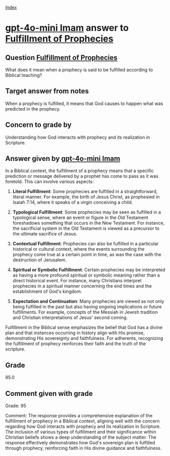 
[Index](../../index.md)
# [gpt-4o-mini Imam](../../answering_models/gpt-4o-mini_Imam.md) answer to [Fulfillment of Prophecies](../../questions/Fulfillment_of_Prophecies.md)

## Question [Fulfillment of Prophecies](../../questions/Fulfillment_of_Prophecies.md)
What does it mean when a prophecy is said to be fulfilled according to Biblical teaching?

## Target answer from notes
When a prophecy is fulfilled, it means that God causes to happen what was predicted in the prophecy.

## Concern to grade by
Understanding how God interacts with prophecy and its realization in Scripture.

## Answer given by [gpt-4o-mini Imam](../../answering_models/gpt-4o-mini_Imam.md)
In a Biblical context, the fulfillment of a prophecy means that a specific prediction or message delivered by a prophet has come to pass as it was foretold. This can involve various aspects:

1. **Literal Fulfillment**: Some prophecies are fulfilled in a straightforward, literal manner. For example, the birth of Jesus Christ, as prophesied in Isaiah 7:14, where it speaks of a virgin conceiving a child.

2. **Typological Fulfillment**: Some prophecies may be seen as fulfilled in a typological sense, where an event or figure in the Old Testament foreshadows something that occurs in the New Testament. For instance, the sacrificial system in the Old Testament is viewed as a precursor to the ultimate sacrifice of Jesus.

3. **Contextual Fulfillment**: Prophecies can also be fulfilled in a particular historical or cultural context, where the events surrounding the prophecy come true at a certain point in time, as was the case with the destruction of Jerusalem.

4. **Spiritual or Symbolic Fulfillment**: Certain prophecies may be interpreted as having a more profound spiritual or symbolic meaning rather than a direct historical event. For instance, many Christians interpret prophecies in a spiritual manner concerning the end times and the establishment of God's kingdom.

5. **Expectation and Continuation**: Many prophecies are viewed as not only being fulfilled in the past but also having ongoing implications or future fulfillments. For example, concepts of the Messiah in Jewish tradition and Christian interpretations of Jesus' second coming.

Fulfillment in the Biblical sense emphasizes the belief that God has a divine plan and that instances occurring in history align with His promise, demonstrating His sovereignty and faithfulness. For adherents, recognizing the fulfillment of prophecy reinforces their faith and the truth of the scripture.

## Grade
95.0

## Comment given with grade
Grade: 95

Comment: The response provides a comprehensive explanation of the fulfillment of prophecy in a Biblical context, aligning well with the concern regarding how God interacts with prophecy and its realization in Scripture. The inclusion of various types of fulfillment and their significance within Christian beliefs shows a deep understanding of the subject matter. The response effectively demonstrates how God's sovereign plan is fulfilled through prophecy, reinforcing faith in His divine guidance and faithfulness.
